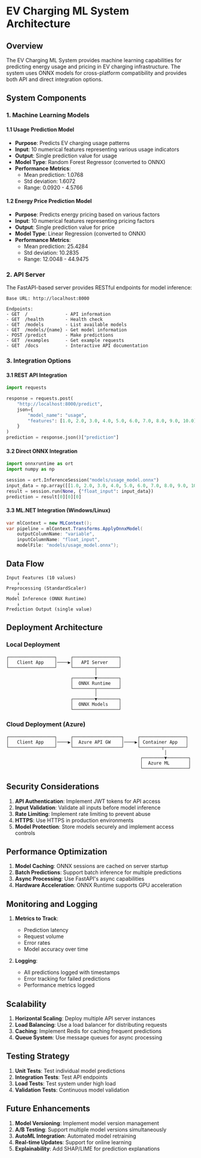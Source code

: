 # EV Charging ML System Architecture

## Overview

The EV Charging ML System provides machine learning capabilities for predicting energy usage and pricing in EV charging infrastructure. The system uses ONNX models for cross-platform compatibility and provides both API and direct integration options.

## System Components

### 1. Machine Learning Models

#### 1.1 Usage Prediction Model
- **Purpose**: Predicts EV charging usage patterns
- **Input**: 10 numerical features representing various usage indicators
- **Output**: Single prediction value for usage
- **Model Type**: Random Forest Regressor (converted to ONNX)
- **Performance Metrics**:
  - Mean prediction: 1.0768
  - Std deviation: 1.6072
  - Range: 0.0920 - 4.5766

#### 1.2 Energy Price Prediction Model
- **Purpose**: Predicts energy pricing based on various factors
- **Input**: 10 numerical features representing pricing factors
- **Output**: Single prediction value for price
- **Model Type**: Linear Regression (converted to ONNX)
- **Performance Metrics**:
  - Mean prediction: 25.4284
  - Std deviation: 10.2835
  - Range: 12.0048 - 44.9475

### 2. API Server

The FastAPI-based server provides RESTful endpoints for model inference:

```
Base URL: http://localhost:8000

Endpoints:
- GET  /              - API information
- GET  /health        - Health check
- GET  /models        - List available models
- GET  /models/{name} - Get model information
- POST /predict       - Make predictions
- GET  /examples      - Get example requests
- GET  /docs          - Interactive API documentation
```

### 3. Integration Options

#### 3.1 REST API Integration
```python
import requests

response = requests.post(
    "http://localhost:8000/predict",
    json={
        "model_name": "usage",
        "features": [1.0, 2.0, 3.0, 4.0, 5.0, 6.0, 7.0, 8.0, 9.0, 10.0]
    }
)
prediction = response.json()["prediction"]
```

#### 3.2 Direct ONNX Integration
```python
import onnxruntime as ort
import numpy as np

session = ort.InferenceSession("models/usage_model.onnx")
input_data = np.array([[1.0, 2.0, 3.0, 4.0, 5.0, 6.0, 7.0, 8.0, 9.0, 10.0]], dtype=np.float32)
result = session.run(None, {"float_input": input_data})
prediction = result[0][0][0]
```

#### 3.3 ML.NET Integration (Windows/Linux)
```csharp
var mlContext = new MLContext();
var pipeline = mlContext.Transforms.ApplyOnnxModel(
    outputColumnName: "variable",
    inputColumnName: "float_input",
    modelFile: "models/usage_model.onnx");
```

## Data Flow

```
Input Features (10 values)
    ↓
Preprocessing (StandardScaler)
    ↓
Model Inference (ONNX Runtime)
    ↓
Prediction Output (single value)
```

## Deployment Architecture

### Local Deployment
```
┌─────────────────┐     ┌─────────────────┐
│   Client App    │────▶│   API Server    │
└─────────────────┘     └────────┬────────┘
                                 │
                        ┌────────▼────────┐
                        │  ONNX Runtime   │
                        └────────┬────────┘
                                 │
                        ┌────────▼────────┐
                        │  ONNX Models    │
                        └─────────────────┘
```

### Cloud Deployment (Azure)
```
┌─────────────────┐     ┌──────────────────┐     ┌─────────────────┐
│   Client App    │────▶│  Azure API GW    │────▶│ Container App   │
└─────────────────┘     └──────────────────┘     └────────┬────────┘
                                                           │
                                                  ┌────────▼────────┐
                                                  │  Azure ML       │
                                                  └─────────────────┘
```

## Security Considerations

1. **API Authentication**: Implement JWT tokens for API access
2. **Input Validation**: Validate all inputs before model inference
3. **Rate Limiting**: Implement rate limiting to prevent abuse
4. **HTTPS**: Use HTTPS in production environments
5. **Model Protection**: Store models securely and implement access controls

## Performance Optimization

1. **Model Caching**: ONNX sessions are cached on server startup
2. **Batch Predictions**: Support batch inference for multiple predictions
3. **Async Processing**: Use FastAPI's async capabilities
4. **Hardware Acceleration**: ONNX Runtime supports GPU acceleration

## Monitoring and Logging

1. **Metrics to Track**:
   - Prediction latency
   - Request volume
   - Error rates
   - Model accuracy over time

2. **Logging**:
   - All predictions logged with timestamps
   - Error tracking for failed predictions
   - Performance metrics logged

## Scalability

1. **Horizontal Scaling**: Deploy multiple API server instances
2. **Load Balancing**: Use a load balancer for distributing requests
3. **Caching**: Implement Redis for caching frequent predictions
4. **Queue System**: Use message queues for async processing

## Testing Strategy

1. **Unit Tests**: Test individual model predictions
2. **Integration Tests**: Test API endpoints
3. **Load Tests**: Test system under high load
4. **Validation Tests**: Continuous model validation

## Future Enhancements

1. **Model Versioning**: Implement model version management
2. **A/B Testing**: Support multiple model versions simultaneously
3. **AutoML Integration**: Automated model retraining
4. **Real-time Updates**: Support for online learning
5. **Explainability**: Add SHAP/LIME for prediction explanations 